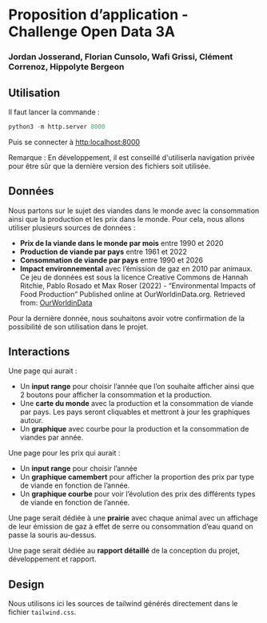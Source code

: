# Proposition d’application - Challenge Open Data 3A
### Jordan Josserand, Florian Cunsolo, Wafi Grissi, Clément Correnoz, Hippolyte Bergeon

## Utilisation

Il faut lancer la commande : 
```python
python3 -m http.server 8000
```

Puis se connecter à [http:localhost:8000](http:localhost:8000)

Remarque : En développement, il est conseillé d'utiliserla navigation privée pour être sûr que la dernière version des fichiers soit utilisée.

## Données

Nous partons sur le sujet des viandes dans le monde avec la consommation ainsi que la production et les prix dans le monde. Pour cela, nous allons utiliser plusieurs sources de données : 

- **Prix de la viande dans le monde par mois** entre 1990 et 2020
- **Production de viande par pays** entre 1961 et 2022
- **Consommation de viande par pays** entre 1990 et 2026
- **Impact environnemental** avec l’émission de gaz en 2010 par animaux. Ce jeu de données est sous la licence Creative Commons de Hannah Ritchie, Pablo Rosado et Max Roser (2022) - “Environmental Impacts of Food Production” Published online at OurWorldinData.org. Retrieved from: [OurWorldinData](https://ourworldindata.org/environmental-impacts-of-food) 

Pour la dernière donnée, nous souhaitons avoir votre confirmation de la possibilité de son utilisation dans le projet.

## Interactions

Une page qui aurait :

- Un **input range** pour choisir l’année que l’on souhaite afficher ainsi que 2 boutons pour afficher la consommation et la production.
- Une **carte du monde** avec la production et la consommation de viande par pays. Les pays seront cliquables et mettront à jour les graphiques autour.
- Un **graphique** avec courbe pour la production et la consommation de viandes par année.

Une page pour les prix qui aurait :

- Un **input range** pour choisir l’année 
- Un **graphique camembert** pour afficher la proportion des prix par type de viande en fonction de l’année.
- Un **graphique courbe** pour voir l’évolution des prix des différents types de viande en fonction de l’année.

Une page serait dédiée à une **prairie** avec chaque animal avec un affichage de leur émission de gaz à effet de serre ou consommation d’eau quand on passe la souris au-dessus.

Une page serait dédiée au **rapport détaillé** de la conception du projet, développement et rapport.

## Design

Nous utilisons ici les sources de tailwind générés directement dans le fichier `tailwind.css`.
